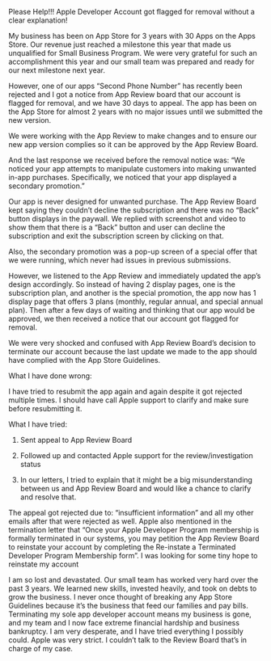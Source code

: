 Please Help!!! Apple Developer Account got flagged for removal without a clear explanation!

My business has been on App Store for 3 years with 30 Apps on the Apps Store. Our revenue just reached a milestone this year that made us unqualified for Small Business Program. We were very grateful for such an accomplishment this year and our small team was prepared and ready for our next milestone next year.

However, one of our apps “Second Phone Number” has recently been rejected and I got a notice from App Review board that our account is flagged for removal, and we have 30 days to appeal. The app has been on the App Store for almost 2 years with no major issues until we submitted the new version.

We were working with the App Review to make changes and to ensure our new app version complies so it can be approved by the App Review Board.

And the last response we received before the removal notice was: “We noticed your app attempts to manipulate customers into making unwanted in-app purchases. Specifically, we noticed that your app displayed a secondary promotion.”

Our app is never designed for unwanted purchase. The App Review Board kept saying they couldn’t decline the subscription and there was no “Back” button displays in the paywall. We replied with screenshot and video to show them that there is a “Back” button and user can decline the subscription and exit the subscription screen by clicking on that.

Also, the secondary promotion was a pop-up screen of a special offer that we were running, which never had issues in previous submissions.

However, we listened to the App Review and immediately updated the app’s design accordingly. So instead of having 2 display pages, one is the subscription plan, and another is the special promotion, the app now has 1 display page that offers 3 plans (monthly, regular annual, and special annual plan). Then after a few days of waiting and thinking that our app would be approved, we then received a notice that our account got flagged for removal.

We were very shocked and confused with App Review Board’s decision to terminate our account because the last update we made to the app should have complied with the App Store Guidelines.

What I have done wrong:

I have tried to resubmit the app again and again despite it got rejected multiple times. I should have call Apple support to clarify and make sure before resubmitting it.

What I have tried:

1. Sent appeal to App Review Board

2. Followed up and contacted Apple support for the review/investigation status

3. In our letters, I tried to explain that it might be a big misunderstanding between us and App Review Board and would like a chance to clarify and resolve that.

The appeal got rejected due to: “insufficient information” and all my other emails after that were rejected as well. Apple also mentioned in the termination letter that “Once your Apple Developer Program membership is formally terminated in our systems, you may petition the App Review Board to reinstate your account by completing the Re-instate a Terminated Developer Program Membership form”. I was looking for some tiny hope to reinstate my account

I am so lost and devastated. Our small team has worked very hard over the past 3 years. We learned new skills, invested heavily, and took on debts to grow the business. I never once thought of breaking any App Store Guidelines because it’s the business that feed our families and pay bills. Terminating my sole app developer account means my business is gone, and my team and I now face extreme financial hardship and business bankruptcy. I am very desperate, and I have tried everything I possibly could. Apple was very strict. I couldn’t talk to the Review Board that’s in charge of my case.
